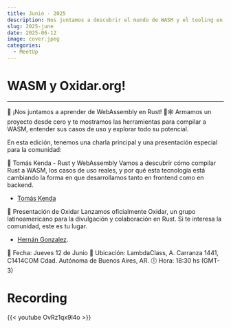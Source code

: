 ```yaml
---
title: Junio - 2025
description: Nos juntamos a descubrir el mundo de WASM y el tooling en Rust.
slug: 2025-june
date: 2025-06-12
image: cover.jpeg
categories:
  - MeetUp
---
```

# WASM y Oxidar.org!
---
📢 ¡Nos juntamos a aprender de WebAssembly en Rust! 🧪🕸️
Armamos un proyecto desde cero y te mostramos las herramientas para compilar a WASM, entender sus casos de uso y explorar todo su potencial.

En esta edición, tenemos una charla principal y una presentación especial para la comunidad:

🔹 Tomás Kenda - Rust y WebAssembly
Vamos a descubrir cómo compilar Rust a WASM, los casos de uso reales, y por qué esta tecnología está cambiando la forma en que desarrollamos tanto en frontend como en backend.
- [Tomás Kenda](https://www.linkedin.com/in/tomas-gabriel-kenda-1378197/)

🔹 Presentación de Oxidar
Lanzamos oficialmente Oxidar, un grupo latinoamericano para la divulgación y colaboración en Rust. Si te interesa la comunidad, este es tu lugar.
- [Hernán Gonzalez](http://linkedin.com/in/gonzalezhernan/).

📅 Fecha: Jueves 12 de Junio
📍 Ubicación: LambdaClass, A. Carranza 1441, C1414COM Cdad. Autónoma de Buenos Aires, AR.
🕕 Hora: 18:30 hs (GMT-3)

# Recording
{{< youtube OvRz1qx9l4o >}}
